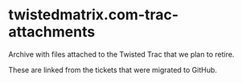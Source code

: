 # twistedmatrix.com-trac-attachments
Archive with files attached to the Twisted Trac that we plan to retire.

These are linked from the tickets that were migrated to GitHub. 
